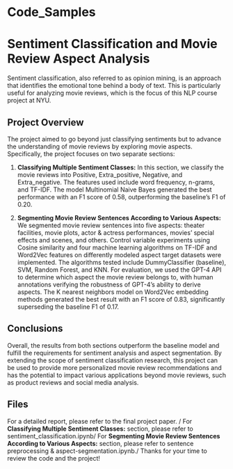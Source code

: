 # Code_Samples

# Sentiment Classification and Movie Review Aspect Analysis

Sentiment classification, also referred to as opinion mining, is an approach that identifies the emotional tone behind a body of text. This is particularly useful for analyzing movie reviews, which is the focus of this NLP course project at NYU.

## Project Overview

The project aimed to go beyond just classifying sentiments but to advance the understanding of movie reviews by exploring movie aspects. Specifically, the project focuses on two separate sections:
1. **Classifying Multiple Sentiment Classes:** In this section, we classify the movie reviews into Positive, Extra_positive, Negative, and Extra_negative. The features used include word frequency, n-grams, and TF-IDF. The model Multinomial Naive Bayes generated the best performance with an F1 score of 0.58, outperforming the baseline’s F1 of 0.20.
   
2. **Segmenting Movie Review Sentences According to Various Aspects:** We segmented movie review sentences into five aspects: theater facilities, movie plots, actor & actress performances, movies’ special effects and scenes, and others. Control variable experiments using Cosine similarity and four machine learning algorithms on TF-IDF and Word2Vec features on differently modeled aspect target datasets were implemented. The algorithms tested include DummyClassifier (baseline), SVM, Random Forest, and KNN. For evaluation, we used the GPT-4 API to determine which aspect the movie review belongs to, with human annotations verifying the robustness of GPT-4’s ability to derive aspects. The K nearest neighbors model on Word2Vec embedding methods generated the best result with an F1 score of 0.83, significantly superseding the baseline F1 of 0.17.

## Conclusions

Overall, the results from both sections outperform the baseline model and fulfill the requirements for sentiment analysis and aspect segmentation. By extending the scope of sentiment classification research, this project can be used to provide more personalized movie review recommendations and has the potential to impact various applications beyond movie reviews, such as product reviews and social media analysis.


## Files

For a detailed report, please refer to the final project paper. /
For **Classifying Multiple Sentiment Classes:** section, please refer to sentiment_classification.ipynb/
For **Segmenting Movie Review Sentences According to Various Aspects:** section, please refer to sentence preprocessing & aspect-segmentation.ipynb./
Thanks for your time to review the code and the project!
